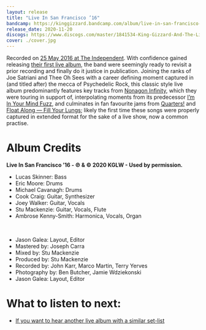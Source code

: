 ```yaml
---
layout: release
title: "Live In San Francisco ’16"
bandcamp: https://kinggizzard.bandcamp.com/album/live-in-san-francisco-16
release_date: 2020-11-20
discogs: https://www.discogs.com/master/1841534-King-Gizzard-And-The-Lizard-Wizard-Live-In-San-Francisco-16
cover: ./cover.jpg
---
```


Recorded on [25 May 2016 at The Independent](../setlists/2016/05/25/the-independent-san-francisco-ca.html). With confidence gained releasing [their first live album](../chunky-shrapnel), the band were seemingly ready to revisit a prior recording and finally do it justice in publication. Joining the ranks of Joe Satriani and Thee Oh Sees with a career defining moment captured in (and titled after) the mecca of Psychedelic Rock, this classic style live album predominantly features key tracks from [Nonagon Infinity](../nonagon-infinity), which they were touring in support of, interpolating moments from its predecessor [I’m In Your Mind Fuzz](../im-in-your-mind-fuzz), and culminates in fan favourite jams from [Quarters!](../quarters) and [Float Along — Fill Your Lungs](../float-along-fill-your-lungs); likely the first time these songs were properly captured in extended format for the sake of a live show, now a common practise.

# Album Credits
**Live In San Francisco ’16 - ℗ & © 2020 KGLW - Used by permission.**

* Lucas Skinner: Bass
* Eric Moore: Drums
* Michael Cavanagh: Drums
* Cook Craig: Guitar, Synthesizer
* Joey Walker: Guitar, Vocals
* Stu Mackenzie: Guitar, Vocals, Flute
* Ambrose Kenny-Smith: Harmonica, Vocals, Organ
<br>

* Jason Galea: Layout, Editor
* Mastered by: Joseph Carra
* Mixed by: Stu Mackenzie
* Produced by: Stu Mackenzie
* Recorded by: John Karr, Marco Martin, Terry Yerves
* Photography by: Ben Butcher, Jamie Wdziekonski
* Jason Galea: Layout, Editor

# What to listen to next:

*   [If you want to hear another live album with a similar set-list](../live-at-levitation-2016)
